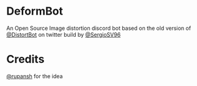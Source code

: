 # DeformBot
An Open Source Image distortion discord bot based on the old version of [@DistortBot](https://twitter.com/DistortBot) on twitter build by [@SergioSV96](https://github.com/SergioSV96)

# Credits
[@rupansh](https://github.com/rupansh) for the idea
